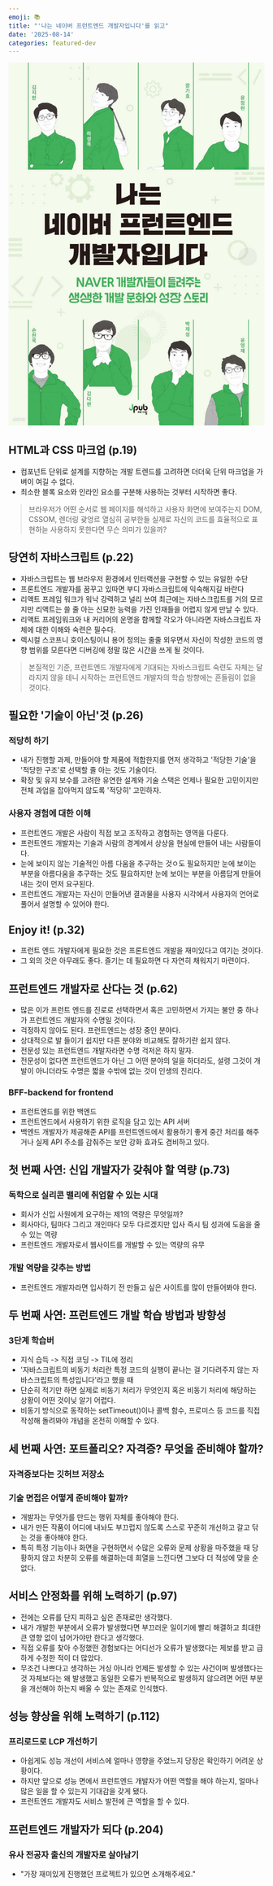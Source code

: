 ```yaml
---
emoji: 📚
title: "'나는 네이버 프런트엔드 개발자입니다'를 읽고"
date: '2025-08-14'
categories: featured-dev
---
```


![im-naver-front-end-developer](im-naver-front-end-developer.png)

## HTML과 CSS 마크업 (p.19)
- 컴포넌트 단위로 설계를 지향하는 개발 트렌드를 고려하면 더더욱 단위 마크업을 가벼이 여길 수 없다.
- 최소한 블록 요소와 인라인 요소를 구분해 사용하는 것부터 시작하면 좋다.

> 브라우저가 어떤 순서로 웹 페이지를 해석하고 사용자 화면에 보여주는지 DOM, CSSOM, 렌더링 괒엉르 열심히 공부한들 실제로 자신의 코드를 효율적으로 표현하늗 사용하지 못한다면 무슨 의미가 있을까?


## 당연히 자바스크립트 (p.22)
- 자바스크립트는 웹 브라우저 환경에서 인터랙션을 구현할 수 있는 유일한 수단
- 프론트엔드 개발자를 꿈꾸고 있따면 부디 자바스크립트에 익숙해지길 바란다
- 리액트 프레임 워크가 워낙 강력하고 널리 쓰여 최근에는 자바스크립트를 거의 모르지만 리액트는 쓸 줄 아는 신묘한 능력을 가진 인재들을 어렵지 않게 만날 수 있다.
- 리액트 프레임워크와 내 커리어의 운명을 함께할 각오가 아니라면 자바스크립트 자체에 대한 이해와 숙련은 필수다.
- 렉시컬 스코프니 호이스팅이니 용어 정의는 줄줄 외우면서 자신이 작성한 코드의 영향 범위를 모른다면 디버깅에 정말 많은 시간을 쓰게 될 것이다.
> 본질적인 기준, 프런트엔드 개발자에게 기대되는 자바스크립트 숙련도 자체는 달라지지 않을 테니 시작하는 프런트엔드 개발자의 학습 방향에는 흔들림이 없을 것이다.

## 필요한 '기술이 아닌'것 (p.26)
### 적당히 하기
- 내가 진행할 과제, 만들어야 할 제품에 적합한지를 먼저 생각하고 '적당한 기술'을 '적당한 구조'로 선택할 줄 아는 것도 기술이다.
- 확장 및 유지 보수를 고려한 유연한 설계와 기술 스택은 언제나 필요한 고민이지만 전체 과업을 잡아먹지 않도록 '적당히' 고민하자.

### 사용자 경험에 대한 이해
- 프런트엔드 개발은 사람이 직접 보고 조작하고 경험하는 영역을 다룬다.
- 프런트엔드 개발자는 기술과 사람의 경계에서 상상을 현실에 만들어 내는 사람들이다.
- 눈에 보이지 않는 기술적인 아름 다움을 추구하는 것ㅇ도 필요하지만 눈에 보이는 부분을 아름다움을 추구하는 것도 필요하지만 눈에 보이는 부분을 아름답게 만들어내는 것이 먼저 요구된다.
- 프런트엔드 개발자는 자신이 만들어낸 결과물을 사용자 시각에서 사용자의 언어로 풀어서 설명할 수 있어야 한다.

## Enjoy it! (p.32)
- 프런트 엔드 개발자에게 필요한 것은 프론트엔드 개발을 재미있다고 여기는 것이다.
- 그 외의 것은 아무래도 좋다. 즐기는 데 필요하면 다 자연히 채워지기 마련이다.

## 프런트엔드 개발자로 산다는 것 (p.62)

- 많은 이가 프런트 엔드를 진로로 선택하면서 혹은 고민하면서 가지는 불안 중 하나가 프런트엔드 개발자의 수명일 것이다.
- 걱정하지 않아도 된다. 프런트엔드는 성장 중인 분야다.
- 상대적으로 발 들이기 쉽지만 다른 분야와 비교해도 잘하기란 쉽지 않다.
- 전문성 있는 프런트엔드 개발자라면 수명 걱저은 하지 말자.
- 전문성이 없다면 프런트엔드가 아닌 그 어떤 분야의 일을 하더라도, 설령 그것이 개발이 아니더라도 수명은 짧을 수밖에 없는 것이 인생의 진리다.

### BFF-backend for frontend
- 프런트엔드를 위한 백엔드
- 프런트엔드에서 사용하기 위한 로직을 담고 있는 API 서버
- 백엔드 개발자가 제공해준 API를 프런트엔드에서 활용하기 좋게 중간 처리를 해주거나 실제 API 주소를 감춰주는 보안 강화 효과도 겸비하고 있다.

## 첫 번째 사연: 신입 개발자가 갖춰야 할 역량 (p.73)

### 독학으로 실리콘 밸리에 취업할 수 있는 시대
- 회사가 신입 사원에게 요구하는 제1의 역량은 무엇일까?
- 회사마다, 팀마다 그리고 개인마다 모두 다르겠지만 입사 즉시 팀 성과에 도움을 줄 수 있는 역량
- 프런트엔드 개발자로서 웹사이트를 개발할 수 있는 역량의 유무

### 개발 역량을 갖추는 방법
- 프런트엔드 개발자라면 입사하기 전 만들고 싶은 사이트를 많이 만들어봐야 한다.

## 두 번째 사연: 프런트엔드 개발 학습 방법과 방향성

### 3단계 학습버
- 지식 습득 -> 직접 코딩 -> TIL에 정리
- '자바스크립트의 비동기 처리란 특정 코드의 실행이 끝나는 걸 기다려주지 않는 자바스크립트의 특성입니다'라고 했을 때
- 단순히 적기만 하면 실제로 비동기 처리가 무엇인지 혹은 비동기 처리에 해당하는 상황이 어떤 것이닞 알기 어렵다.
- 비동기 방식으로 동작하는 setTimeout()이나 콜백 함수, 프로미스 등 코드를 직접 작성해 돌려봐야 개념을 온전히 이해할 수 있다.

## 세 번째 사연: 포트폴리오? 자격증? 무엇을 준비해야 할까?

### 자격증보다는 깃허브 저장소

### 기술 면접은 어떻게 준비해야 할까?
- 개발자는 무엇가를 만드는 행위 자체를 좋아해야 한다.
- 내가 만든 작품이 어디에 내놔도 부끄럽지 않도록 스스로 꾸준히 개선하고 갈고 닦는 것을 좋아해야 한다.
- 특히 특정 기능이나 화면을 구현하면서 수많은 오류와 문제 상황을 마주했을 때 당황하지 않고 차분히 오류를 해결하는데 희열을 느낀다면 그보다 더 적성에 맞을 순 없다.

## 서비스 안정화를 위해 노력하기 (p.97)
- 전에는 오류를 단지 피하고 싶은 존재로만 생각했다.
- 내가 개발한 부분에서 오류가 발생했다면 부끄러운 일이기에 빨리 해결하고 최대한 큰 영향 없이 넘어가야만 한다고 생각했다.
- 직접 오류를 찾아 수정했떤 경험보다는 어디선가 오류가 발생했다는 제보를 받고 급하게 수정한 적이 더 많았다.
- 무조건 나쁘다고 생각하는 거싱 아니라 언제든 발생할 수 있는 사건이며 발생했다는 것 자체보다는 왜 발생했고 동일한 오류가 반복적으로 발생하지 않으려면 어떤 부분을 개선해야 하는지 배울 수 있는 존재로 인식했다.

## 성능 향상을 위해 노력하기 (p.112)
### 프리로드로 LCP 개선하기
- 아쉽게도 성능 개선이 서비스에 얼마나 영향을 주었느지 당장은 확인하기 어려운 상황이다.
- 하지만 앞으로 성능 면에서 프런트엔드 개발자가 어떤 역할을 해야 하는지, 얼마나 많은 일을 할 수 있는지 기대감을 갖게 됐다.
- 프런트엔드 개발자도 서비스 발전에 큰 역할을 할 수 있다.

## 프런트엔드 개발자가 되다 (p.204)
### 유사 전공자 출신의 개발자로 살아남기
- "가장 재미있게 진행했던 프로젝트가 있으면 소개해주세요."


```toc

```
